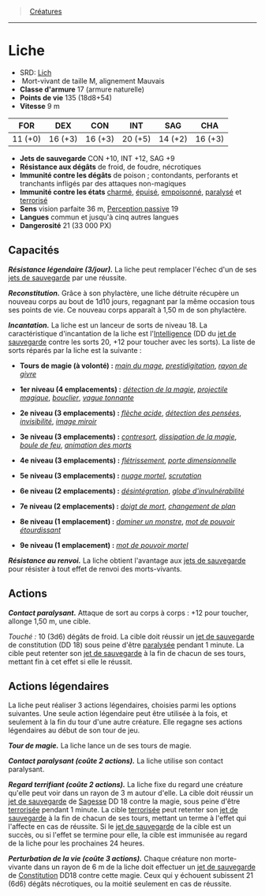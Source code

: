 ﻿---
!MonsterHD
Type: Mort-vivant
Size: M
Alignment: alignement Mauvais
ArmorClass: 17 (armure naturelle)
HitPoints: 135 (18d8+54)
Speed: 9 m
Strength: 11 (+0)
Dexterity: 16 (+3)
Constitution: 16 (+3)
Intelligence: 20 (+5)
Wisdom: 14 (+2)
Charisma: 16 (+3)
SavingThrows: CON +10, INT +12, SAG +9
DamageImmunities: de poison ; contondants, perforants et tranchants infligés par des attaques non-magiques
ConditionImmunities: '[charmé](hd_conditions_charme.md), [épuisé](hd_conditions_fatigue_et_epuisement.md), [empoisonné](hd_conditions_empoisonne.md), [paralysé](hd_conditions_paralyse.md) et [terrorisé](hd_conditions_terrorise.md)'
DamageResistances: de froid, de foudre, nécrotiques
Senses: vision parfaite 36 m, [Perception passive](hd_abilities_dexterity_perception_passive.md) 19
Languages: commun et jusqu'à cinq autres langues
Challenge: 21 (33 000 PX)
Id: monsters_hd.md#liche
ParentLink: monsters_hd.md#créatures
Name: Liche
ParentName: Créatures
NameLevel: 1
AltName: '[Lich](srd_monsters_lich.md)'
---
> [Créatures](hd_monsters.md)

---

# Liche

- SRD: [Lich](srd_monsters_lich.md)
-  Mort-vivant de taille M, alignement Mauvais
- **Classe d'armure** 17 (armure naturelle)
- **Points de vie** 135 (18d8+54)
- **Vitesse** 9 m

|FOR|DEX|CON|INT|SAG|CHA|
|---|---|---|---|---|---|
|11 (+0)|16 (+3)|16 (+3)|20 (+5)|14 (+2)|16 (+3)|

- **Jets de sauvegarde** CON +10, INT +12, SAG +9
- **Résistance aux dégâts** de froid, de foudre, nécrotiques
- **Immunité contre les dégâts** de poison ; contondants, perforants et tranchants infligés par des attaques non-magiques
- **Immunité contre les états** [charmé](hd_conditions_charme.md), [épuisé](hd_conditions_fatigue_et_epuisement.md), [empoisonné](hd_conditions_empoisonne.md), [paralysé](hd_conditions_paralyse.md) et [terrorisé](hd_conditions_terrorise.md)
- **Sens** vision parfaite 36 m, [Perception passive](hd_abilities_dexterity_perception_passive.md) 19
- **Langues** commun et jusqu'à cinq autres langues
- **Dangerosité** 21 (33 000 PX)

## Capacités

**_Résistance légendaire (3/jour)._** La liche peut remplacer l'échec d'un de ses [jets de sauvegarde](hd_abilities_jets_de_sauvegarde.md) par une réussite.

**_Reconstitution._** Grâce à son phylactère, une liche détruite récupère un nouveau corps au bout de 1d10 jours, regagnant par la même occasion tous ses points de vie. Ce nouveau corps apparaît à 1,50 m de son phylactère.

**_Incantation._** La liche est un lanceur de sorts de niveau 18. La caractéristique d'incantation de la liche est l'[Intelligence](hd_abilities_intelligence.md) (DD du [jet de sauvegarde](hd_abilities_jets_de_sauvegarde.md) contre les sorts 20, +12 pour toucher avec les sorts). La liste de sorts réparés par la liche est la suivante :

* **Tours de magie (à volonté) :** _[main du mage](hd_spells_main_du_mage.md)_, _[prestidigitation](hd_spells_prestidigitation.md)_, _[rayon de givre](hd_spells_rayon_de_givre.md)_

* **1er niveau (4 emplacements) :** _[détection de la magie](hd_spells_detection_de_la_magie.md)_, _[projectile magique](hd_spells_projectile_magique.md)_, _[bouclier](hd_spells_bouclier.md)_, _[vague tonnante](hd_spells_vague_tonnante.md)_

* **2e niveau (3 emplacements) :** _[flèche acide](hd_spells_fleche_acide.md)_, _[détection des pensées](hd_spells_detection_des_pensees.md)_, _[invisibilité](hd_spells_invisibilite.md)_, _[image miroir](hd_spells_image_miroir.md)_

* **3e niveau (3 emplacements) :** _[contresort](hd_spells_contresort.md)_, _[dissipation de la magie](hd_spells_dissipation_de_la_magie.md)_, _[boule de feu](hd_spells_boule_de_feu.md)_, _[animation des morts](hd_spells_animation_des_morts.md)_

* **4e niveau (3 emplacements) :** _[flétrissement](hd_spells_fletrissement.md)_, _[porte dimensionnelle](hd_spells_porte_dimensionnelle.md)_

* **5e niveau (3 emplacements) :** _[nuage mortel](hd_spells_nuage_mortel.md)_, _[scrutation](hd_spells_scrutation.md)_

* **6e niveau (2 emplacements) :** _[désintégration](hd_spells_desintegration.md)_, _[globe d'invulnérabilité](hd_spells_globe_dinvulnerabilite.md)_

* **7e niveau (2 emplacements) :** _[doigt de mort](hd_spells_doigt_de_mort.md)_, _[changement de plan](hd_spells_changement_de_plan.md)_

* **8e niveau (1 emplacement) :** _[dominer un monstre](hd_spells_dominer_un_monstre.md)_, _[mot de pouvoir étourdissant](hd_spells_mot_de_pouvoir_etourdissant.md)_

* **9e niveau (1 emplacement) :** _[mot de pouvoir mortel](hd_spells_mot_de_pouvoir_mortel.md)_

**_Résistance au renvoi._** La liche obtient l'avantage aux [jets de sauvegarde](hd_abilities_jets_de_sauvegarde.md) pour résister à tout effet de renvoi des morts-vivants.

## Actions

**_Contact paralysant._** Attaque de sort au corps à corps : +12 pour toucher, allonge 1,50 m, une cible.

_Touché :_ 10 (3d6) dégâts de froid. La cible doit réussir un [jet de sauvegarde](hd_abilities_jets_de_sauvegarde.md) de constitution (DD 18) sous peine d'être [paralysée](hd_conditions_paralyse.md) pendant 1 minute. La cible peut retenter son [jet de sauvegarde](hd_abilities_jets_de_sauvegarde.md) à la fin de chacun de ses tours, mettant fin à cet effet si elle le réussit.

## Actions légendaires

La liche peut réaliser 3 actions légendaires, choisies parmi les options suivantes. Une seule action légendaire peut être utilisée à la fois, et seulement à la fin du tour d'une autre créature. Elle regagne ses actions légendaires au début de son tour de jeu.

**_Tour de magie._** La liche lance un de ses tours de magie.

**_Contact paralysant (coûte 2 actions)._** La liche utilise son contact paralysant.

**_Regard terrifiant (coûte 2 actions)._** La liche fixe du regard une créature qu'elle peut voir dans un rayon de 3 m autour d'elle. La cible doit réussir un [jet de sauvegarde](hd_abilities_jets_de_sauvegarde.md) de [Sagesse](hd_abilities_wisdom.md) DD 18 contre la magie, sous peine d'être [terrorisée](hd_conditions_terrorise.md) pendant 1 minute. La cible [terrorisée](hd_conditions_terrorise.md) peut retenter son [jet de sauvegarde](hd_abilities_jets_de_sauvegarde.md) à la fin de chacun de ses tours, mettant un terme à l'effet qui l'affecte en cas de réussite. Si le [jet de sauvegarde](hd_abilities_jets_de_sauvegarde.md) de la cible est un succès, ou si l'effet se termine pour elle, la cible est immunisée au regard de la liche pour les prochaines 24 heures.

**_Perturbation de la vie (coûte 3 actions)._** Chaque créature non morte-vivante dans un rayon de 6 m de la liche doit effectuer un [jet de sauvegarde](hd_abilities_jets_de_sauvegarde.md) de [Constitution](hd_abilities_constitution.md) DD18 contre cette magie. Ceux qui y échouent subissent 21 (6d6) dégâts nécrotiques, ou la moitié seulement en cas de réussite.

